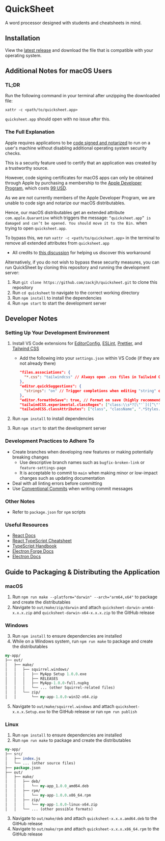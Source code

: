 # QuickSheet

A word processor designed with students and cheatsheets in mind.

## Installation

View the [latest release](https://github.com/zackjh/quicksheet/releases/tag/v1.0.0) and download the file that is compatible with your operating system.

## Additional Notes for macOS Users

### TL;DR

Run the following command in your terminal after unzipping the downloaded file:

```
xattr -c <path/to/quicksheet.app>
```

`quicksheet.app` should open with no issue after this.

### The Full Explanation

Apple requires applications to be [code signed and notarized](https://www.electronforge.io/guides/code-signing/code-signing-macos) to run on a user's machine without disabling additional operating system security checks.

This is a security feature used to certify that an application was created by a trustworthy source.

However, code signing certificates for macOS apps can only be obtained through Apple by purchasing a membership to the [Apple Developer Program](https://developer.apple.com/programs/), which costs [99 USD](https://developer.apple.com/support/compare-memberships/).

As we are not currently members of the Apple Developer Program, we are unable to code sign and notarize our macOS distributables.

Hence, our macOS distributables get an extended attribute `com.apple.Quarantine` which triggers the message: `“quicksheet.app” is damaged and can’t be opened. You should move it to the Bin.` when trying to open `quicksheet.app`.

To bypass this, we run `xattr -c <path/to/quicksheet.app>` in the terminal to remove all extended attributes from `quicksheet.app`

- All credits to [this discussion](https://discussions.apple.com/thread/253714860?sortBy=best) for helping us discover this workaround

Alternatively, if you do not wish to bypass these security measures, you can run QuickSheet by cloning this repository and running the development server:

1. Run `git clone https://github.com/zackjh/quicksheet.git` to clone this repository
2. Run `cd quicksheet` to navigate to the correct working directory
3. Run `npm install` to install the dependencies
4. Run `npm start` to start the development server

## Developer Notes

### Setting Up Your Development Environment

1. Install VS Code extensions for [EditorConfig](https://marketplace.visualstudio.com/items?itemName=EditorConfig.EditorConfig), [ESLint](https://marketplace.visualstudio.com/items?itemName=dbaeumer.vscode-eslint), [Prettier](https://marketplace.visualstudio.com/items?itemName=esbenp.prettier-vscode), and [Tailwind CSS](https://marketplace.visualstudio.com/items?itemName=bradlc.vscode-tailwindcss)

   - Add the following into your `settings.json` within VS Code (if they are not already there)

     ```json
     "files.associations": {
       "*.css": "tailwindcss" // Always open .css files in Tailwind CSS mode - see Tailwind VS Code extension page for more details
     },
     "editor.quickSuggestions": {
       "strings": "on" // Trigger completions when editing "string" content - see Tailwind VS Code extension page for more details
     },
     "editor.formatOnSave": true, // Format on save (highly recommended)
     "tailwindCSS.experimental.classRegex": ["class:\\s*?[\"'`]([^\"'`]*).*?,"], // Enables Tailwind IntelliSense inside TipTap objects
     "tailwindCSS.classAttributes": ["class", "className", ".*Styles.*"] // Enables Tailwind IntelliSense inside variables containing 'Styles' in their name, as well as when defining classes
     ```

2. Run `npm install` to install dependencies
3. Run `npm start` to start the development server

### Development Practices to Adhere To

- Create branches when developing new features or making potentially breaking changes
  - Use descriptive branch names such as `bugfix-broken-link` or `feature-settings-page`
  - It is acceptable to commit to `main` when making minor or low-impact changes such as updating documentation
- Deal with all linting errors before committing
- Use [Conventional Commits](https://www.conventionalcommits.org/en/v1.0.0/) when writing commit messages

### Other Notes

- Refer to `package.json` for `npm` scripts

### Useful Resources

- [React Docs](https://react.dev/learn)
- [React TypeScript Cheatsheet](https://react-typescript-cheatsheet.netlify.app/)
- [TypeScript Handbook](https://www.typescriptlang.org/docs/handbook/intro.html)
- [Electron Forge Docs](https://www.electronforge.io/)
- [Electron Docs](https://www.electronjs.org/docs/latest)

## Guide to Packaging & Distributing the Application

### macOS

1. Run `npm run make --platform="darwin" --arch="arm64,x64"` to package and create the distributables
2. Navigate to `out/make/zip/darwin` and attach `quicksheet-darwin-arm64-x.x.x.zip` and `quicksheet-darwin-x64-x.x.x.zip` to the GitHub release

### Windows

3. Run `npm install` to ensure dependencies are installed
4. While on a Windows system, run `npm run make` to package and create the distributables

```perl
my-app/
├── out/
│   ├── make/
│   │   ├── squirrel.windows/
│   │   │   ├── MyApp Setup 1.0.0.exe
│   │   │   ├── RELEASES
│   │   │   ├── MyApp-1.0.0-full.nupkg
│   │   │   └── ... (other Squirrel-related files)
│   │   └── zip/
│   │       └── my-app-1.0.0-win32-x64.zip
```

5. Navigate to `out/make/squirrel.windows` and attach `quicksheet-x.x.x.Setup.exe` to the GitHub release or run `npm run publish`

### Linux

1. Run `npm install` to ensure dependencies are installed
2. Run `npm run make` to package and create the distributables

```perl
my-app/
├── src/
│   ├── index.js
│   └── ... (other source files)
├── package.json
├── out/
│   ├── make/
│   │   ├── deb/
│   │   │   └── my-app_1.0.0_amd64.deb
│   │   ├── rpm/
│   │   │   └── my-app-1.0.0.x86_64.rpm
│   │   ├── zip/
│   │   │   └── my-app-1.0.0-linux-x64.zip
│   │   └── ... (other possible formats)
```

3. Navigate to `out/make/deb` and attach `quicksheet-x.x.x.amd64.deb` to the GitHub release
4. Navigate to `out/make/rpm` and attach `quicksheet-x.x.x.x86_64.rpm` to the GitHub release
